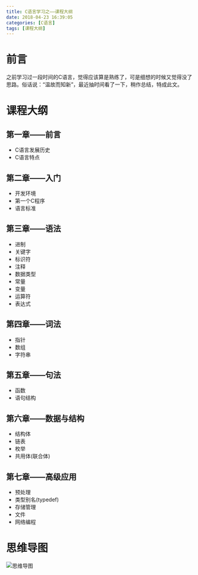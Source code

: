 ```yaml
---
title: C语言学习之——课程大纲
date: 2018-04-23 16:39:05
categories: [C语言]
tags: [课程大纲]
---
```

# 前言
之前学习过一段时间的C语言，觉得应该算是熟练了，可是细想的时候又觉得没了思路。俗话说：“温故而知新”，最近抽时间看了一下，稍作总结，特成此文。

<!--more-->

# 课程大纲
## 第一章——前言
- C语言发展历史
- C语言特点
## 第二章——入门
- 开发环境
- 第一个C程序
- 语言标准
## 第三章——语法
- 进制
- 关键字
- 标识符
- 注释
- 数据类型
- 常量
- 变量
- 运算符
- 表达式
## 第四章——词法
- 指针
- 数组
- 字符串
## 第五章——句法
- 函数
- 语句结构
## 第六章——数据与结构
- 结构体
- 链表
- 枚举
- 共用体(联合体)
## 第七章——高级应用
- 预处理
- 类型别名(typedef)
- 存储管理
- 文件
- 网络编程
# 思维导图
![思维导图][1] 

[1]: http://p7mrsyqfw.bkt.clouddn.com/C%E8%AF%AD%E8%A8%80.png 
